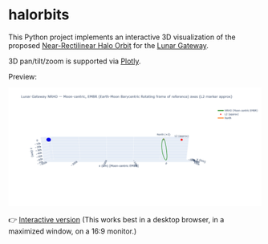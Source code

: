 # halorbits

This Python project implements an interactive 3D visualization of the proposed
[Near-Rectilinear Halo Orbit](https://en.wikipedia.org/wiki/Near-rectilinear_halo_orbit) for the
[Lunar Gateway](https://en.wikipedia.org/wiki/Lunar_Gateway).

3D pan/tilt/zoom is supported via [Plotly](https://plotly.com/python/).

Preview:

![Preview](docs/nrho_preview.png)

👉 [Interactive version](https://nbryant42.github.io/halorbits/nrho_plot.html) (This works best in a desktop browser, in a maximized window, on a 16:9 monitor.)